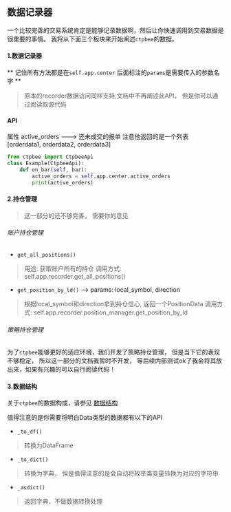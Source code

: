 ## 数据记录器

一个比较完善的交易系统肯定是能够记录数据啊，然后让你快速调用到交易数据是很重要的事情。
我将从下面三个板块来开始阐述`ctpbee`的数据。

#### 1.数据记录器

** 记住所有方法都是在`self.app.center` 后面标注的`params`是需要传入的参数名字 **

> 原本的recorder数据访问同样支持,文档中不再阐述此API， 但是你可以通过阅读取源代码

#### API
属性  active_orders  --->  还未成交的报单
注意他返回的是一个列表 [orderdata1, orderdata2, orderdata3]
```python
from ctpbee import CtpbeeApi
class Example(CtpbeeApi):
    def on_bar(self, bar):
        active_orders = self.app.center.active_orders
        print(active_orders)
```


#### 2.持仓管理
> 这一部分的还不够完善， 需要你的意见

###### 账户持仓管理

- `get_all_positions()`
> 用途: 获取账户所有的持仓 
> 调用方式: self.app.recorder.get_all_positions()

- `get_position_by_ld()` --> params: local_symbol, direction
> 根据local_symbol和direction拿到持仓信心, 返回一个PositionData
> 调用方式: self.app.recorder.position_manager.get_position_by_ld


###### 策略持仓管理

为了`ctpbee`能够更好的适应环境，我们开发了策略持仓管理， 但是当下它的表现不够稳定， 所以这一部分的文档我暂时不开发，
等后续内部测试ok了我会将其放出来，如果有兴趣的可以自行阅读代码！

#### 3.数据结构

关于`ctpbee`的数据构成，请参见 [数据结构](constant.md)

值得注意的是你需要将明白Data类型的数据都有以下的API
- `_to_df()`
> 转换为DataFrame

- `_to_dict()`
> 转换为字典， 但是值得注意的是会自动将枚举类变量转换为对应的字符串

- `_asdict()`
> 返回字典，不做数据转换处理

